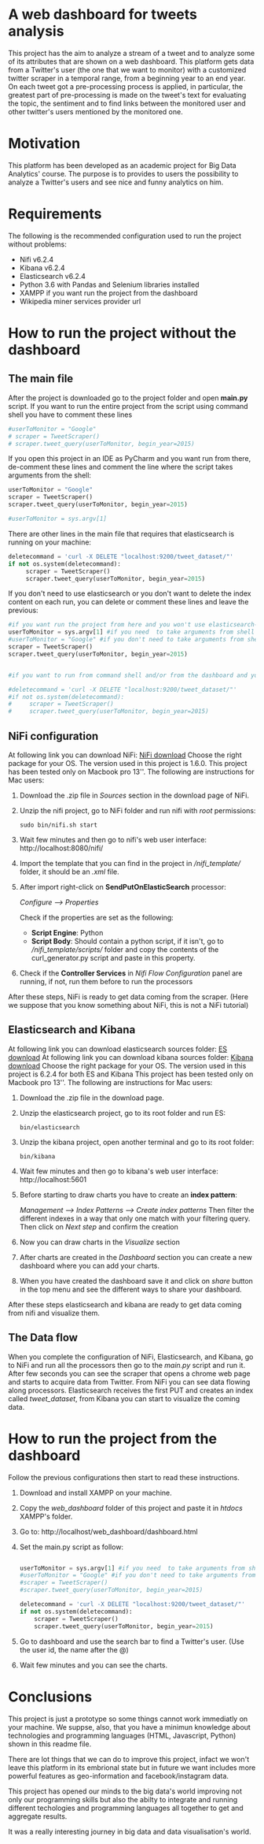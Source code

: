 # A web dashboard for tweets analysis

This project has the aim to analyze a stream of a tweet and to analyze some of its attributes that are shown on a web dashboard.
This platform gets data from a Twitter's user (the one that we want to monitor) with a customized twitter scraper in a temporal range, from a beginning year to an end year. On each tweet got a pre-processing process is applied, in particular, the greatest part of pre-processing is made on the tweet's text for evaluating the topic, the sentiment and to find links between the monitored user and other twitter's users mentioned by the monitored one.

# Motivation
This platform has been developed as an academic project for Big Data Analytics' course. The purpose is to provides to users the possibility to analyze a Twitter's users and see nice and funny analytics on him.

# Requirements
The following is the recommended configuration used to run the project without problems:

* Nifi v6.2.4
* Kibana v6.2.4
* Elasticsearch v6.2.4
* Python 3.6 with Pandas and Selenium libraries installed
* XAMPP if you want run the project from the dashboard
* Wikipedia miner services provider url

# How to run the project without the dashboard
## The main file
After the project is downloaded go to the project folder and open **main.py** script.
If you want to run the entire project from the script using command shell you have to comment these lines

```python
#userToMonitor = "Google"
# scraper = TweetScraper()
# scraper.tweet_query(userToMonitor, begin_year=2015)
```
If you open this project in an IDE as PyCharm and you want run from there, de-comment these lines and comment the line where the script takes arguments from the shell:

```python
userToMonitor = "Google"
scraper = TweetScraper()
scraper.tweet_query(userToMonitor, begin_year=2015)

#userToMonitor = sys.argv[1]
```

There are other lines in the main file that requires that elasticsearch is running on your machine:

```python
deletecommand = 'curl -X DELETE "localhost:9200/tweet_dataset/"'
if not os.system(deletecommand):
     scraper = TweetScraper()
     scraper.tweet_query(userToMonitor, begin_year=2015)
```
If you don't need to use elasticsearch or you don't want to delete the index content on each run, you can delete or comment these lines and leave the previous:

```python
#if you want run the project from here and you won't use elasticsearch-kibana decomment till line 8 and comment from 11 to 16
userToMonitor = sys.argv[1] #if you need  to take arguments from shell
#userToMonitor = "Google" #if you don't need to take arguments from shell de-comment this line
scraper = TweetScraper()
scraper.tweet_query(userToMonitor, begin_year=2015)


#if you want to run from command shell and/or from the dashboard and you have elasticsearch activated decomment till line16

#deletecommand = 'curl -X DELETE "localhost:9200/tweet_dataset/"'
#if not os.system(deletecommand):
#     scraper = TweetScraper()
#     scraper.tweet_query(userToMonitor, begin_year=2015)
```
## NiFi configuration
At following link you can download NiFi: [NiFi download](https://nifi.apache.org/download.html)
Choose the right package for your OS. The version used in this project is 1.6.0.
This project has been tested only on Macbook pro 13''. The following are instructions for Mac users:

1. Download the .zip file in *Sources* section in the download page of NiFi.

2. Unzip the nifi project, go to NiFi folder and run nifi with *root* permissions:

     `sudo bin/nifi.sh start`

3. Wait few minutes and then go to nifi's web user interface:
http://localhost:8080/nifi/

4. Import the template that you can find in the project in */nifi_template/* folder, it should be an *.xml* file.

5. After import right-click on **SendPutOnElasticSearch** processor:
     
     *Configure --> Properties*
  
   Check if the properties are set as the following:
   * **Script Engine**: Python
   * **Script Body**: Should contain a python script, if it isn't, go to */nifi_template/scripts/* folder and copy the contents of the curl_generator.py script and paste in this property.

6. Check if the **Controller Services** in *Nifi Flow Configuration* panel are running, if not, run them before to run the processors

After these steps, NiFi is ready to get data coming from the scraper. (Here we suppose that you know something about NiFi, this is not a NiFi tutorial)

## Elasticsearch and Kibana
At following link you can download elasticsearch sources folder: [ES download](https://www.elastic.co/downloads/elasticsearch)
At following link you can download kibana sources folder: [Kibana download](https://www.elastic.co/downloads/kibana)
Choose the right package for your OS. The version used in this project is 6.2.4 for both ES and Kibana
This project has been tested only on Macbook pro 13''. The following are instructions for Mac users:

1. Download the .zip file in the download page.

2. Unzip the elasticsearch project, go to its root folder and run ES:

     `bin/elasticsearch`

3. Unzip the kibana project, open another terminal and go to its root folder:

     `bin/kibana`

3. Wait few minutes and then go to kibana's web user interface:
http://localhost:5601

4. Before starting to draw charts you have to create an **index pattern**:
     
     *Management --> Index Patterns --> Create index patterns*
   Then filter the different indexes in a way that only one match with your filtering query. Then click on *Next step* and confirm the creation

5. Now you can draw charts in the *Visualize* section

6. After charts are created in the *Dashboard* section you can create a new dashboard where you can add your charts.

7. When you have created the dashboard save it and click on *share* button in the top menu and see the different ways to share your dashboard.

After these steps elasticsearch and kibana are ready to get data coming from nifi and visualize them.

## The Data flow
When you complete the configuration of NiFi, Elasticsearch, and Kibana, go to NiFi and run all the processors then go to the *main.py* script and run it. After few seconds you can see the scraper that opens a chrome web page and starts to acquire data from Twitter. From NiFi you can see data flowing along processors. Elasticsearch receives the first PUT and creates an index called *tweet_dataset*, from Kibana you can start to visualize the coming data.

# How to run the project from the dashboard
Follow the previous configurations then start to read these instructions.

1. Download and install XAMPP on your machine. 

2. Copy the *web_dashboard* folder of this project and paste it in *htdocs* XAMPP's folder.

3. Go to: http://localhost/web_dashboard/dashboard.html

4. Set the main.py script as follow:
     ```python

     userToMonitor = sys.argv[1] #if you need  to take arguments from shell
     #userToMonitor = "Google" #if you don't need to take arguments from shell de-comment this line
     #scraper = TweetScraper()
     #scraper.tweet_query(userToMonitor, begin_year=2015)
     
     deletecommand = 'curl -X DELETE "localhost:9200/tweet_dataset/"'
     if not os.system(deletecommand):
         scraper = TweetScraper()
         scraper.tweet_query(userToMonitor, begin_year=2015)
     ```
5. Go to dashboard and use the search bar to find a Twitter's user. (Use the user id, the name after the @)

6. Wait few minutes and you can see the charts.

# Conclusions
This project is just a prototype so some things cannot work immediatly on your machine. We suppse, also, that you have a minimun knowledge about technologies and programming languages (HTML, Javascript, Python) shown in this readme file.

There are lot things that we can do to improve this project, infact we won't leave this platform in its embrional state but in future we want includes more powerful features as geo-information and facebook/instagram data.

This project has opened our minds to the big data's world improving not only our programming skills but also the abilty to integrate and running different techologies and programming languages all together to get and aggregate results. 

It was a really interesting journey in big data and data visualisation's world.
